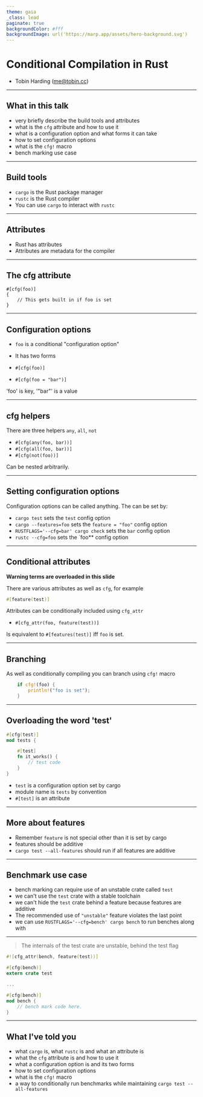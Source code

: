 ```yaml
---
theme: gaia
_class: lead
paginate: true
backgroundColor: #fff
backgroundImage: url('https://marp.app/assets/hero-background.svg')
---
```


# **Conditional Compilation in Rust**

- Tobin Harding (me@tobin.cc)

---

## What in this talk

- very briefly describe the build tools and attributes
- what is the `cfg` attribute and how to use it
- what is a configuration option and what forms it can take
- how to set configuration options
- what is the `cfg!` macro
- bench marking use case

---

## Build tools

- `cargo` is the Rust package manager
- `rustc` is the Rust compiler
- You can use `cargo` to interact with `rustc`

---

## Attributes

- Rust has attributes
- Attributes are metadata for the compiler

---

## The cfg attribute

```
#[cfg(foo)]
{
    // This gets built in if foo is set
}
```

---

## Configuration options

- `foo` is a conditional "configuration option"
- It has two forms

- `#[cfg(foo)]`
- `#[cfg(foo = "bar")]`

'foo' is key, '"bar"' is a value

---

## cfg helpers

There are three helpers `any`, `all`, `not`

- `#[cfg(any(foo, bar))]`
- `#[cfg(all(foo, bar))]`
- `#[cfg(not(foo))]`

Can be nested arbitrarily.

---

## Setting configuration options

Configuration options can be called anything. The can be set by:

- `cargo test` sets the `test` config option
- `cargo --features=foo` sets the `feature = "foo"` config option
- `RUSTFLAGS='--cfg=bar' cargo check` sets the `bar` config option
- `rustc --cfg=foo` sets the `foo** config option

---

## Conditional attributes

**Warning terms are overloaded in this slide**

There are various attributes as well as `cfg`, for example

```rust
#[feature(test)]
```

Attributes can be conditionally included using `cfg_attr`

- `#[cfg_attr(foo, feature(test))]` 

Is equivalent to `#[features(test)]` iff `foo` is set.

---

## Branching

As well as conditionally compiling you can branch using `cfg!` macro

```rust
    if cfg!(foo) {
    	println!("foo is set");
    }
```

---

## Overloading the word 'test'

```rust
#[cfg(test)]
mod tests {

    #[test]
    fn it_works() {
        // test code
    }
}
```

- `test` is a configuration option set by cargo
- module name is `tests` by convention
- `#[test]` is an attribute

---

## More about features

- Remember `feature` is not special other than it is set by cargo
- features should be additive
- `cargo test --all-features` should run if all features are additive

---

## Benchmark use case

- bench marking can require use of an unstable crate called `test`
- we can't use the `test` crate with a stable toolchain
- we can't hide the `test` crate behind a feature because features are additive 
- The recommended use of `"unstable"` feature violates the last point
- we can use `RUSTFLAGS='--cfg=bench' cargo bench` to run benches along with

---

> The internals of the test crate are unstable, behind the test flag

```rust
#![cfg_attr(bench, feature(test))]

#[cfg(bench)]
extern crate test

...

#[cfg(bench)]
mod bench {
    // bench mark code here.
}
```

---

## What I've told you

- what `cargo` is, what `rustc` is and what an attribute is
- what the `cfg` attribute is and how to use it
- what a configuration option is and its two forms
- how to set configuration options
- what is the `cfg!` macro
- a way to conditionally run benchmarks while maintaining `cargo test --all-features`
